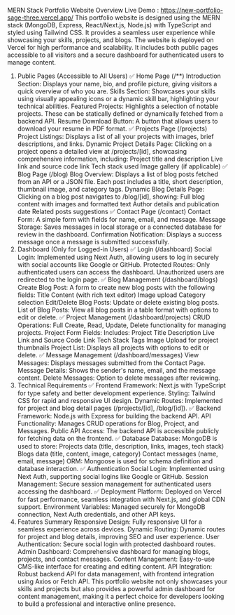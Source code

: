 MERN Stack Portfolio Website Overview
Live Demo : https://new-portfolio-sage-three.vercel.app/
This portfolio website is designed using the MERN stack (MongoDB, Express, React/Next.js, Node.js) with TypeScript and styled using Tailwind CSS. It provides a seamless user experience while showcasing your skills, projects, and blogs. The website is deployed on Vercel for high performance and scalability. It includes both public pages accessible to all visitors and a secure dashboard for authenticated users to manage content.

1. Public Pages (Accessible to All Users)
✅ Home Page (/**)
Introduction Section: Displays your name, bio, and profile picture, giving visitors a quick overview of who you are.
Skills Section: Showcases your skills using visually appealing icons or a dynamic skill bar, highlighting your technical abilities.
Featured Projects: Highlights a selection of notable projects. These can be statically defined or dynamically fetched from a backend API.
Resume Download Button: A button that allows users to download your resume in PDF format.
✅ Projects Page (/projects)
Project Listings: Displays a list of all your projects with images, brief descriptions, and links.
Dynamic Project Details Page: Clicking on a project opens a detailed view at /projects/[id], showcasing comprehensive information, including:
Project title and description
Live link and source code link
Tech stack used
Image gallery (if applicable)
✅ Blog Page (/blog)
Blog Overview: Displays a list of blog posts fetched from an API or a JSON file. Each post includes a title, short description, thumbnail image, and category tags.
Dynamic Blog Details Page: Clicking on a blog post navigates to /blog/[id], showing:
Full blog content with images and formatted text
Author details and publication date
Related posts suggestions
✅ Contact Page (/contact)
Contact Form: A simple form with fields for name, email, and message.
Message Storage: Saves messages in local storage or a connected database for review in the dashboard.
Confirmation Notification: Displays a success message once a message is submitted successfully.
2. Dashboard (Only for Logged-in Users)
✅ Login (/dashboard)
Social Login: Implemented using Next Auth, allowing users to log in securely with social accounts like Google or GitHub.
Protected Routes: Only authenticated users can access the dashboard. Unauthorized users are redirected to the login page.
✅ Blog Management (/dashboard/blogs)
Create Blog Post: A form to create new blog posts with the following fields:
Title
Content (with rich text editor)
Image upload
Category selection
Edit/Delete Blog Posts: Update or delete existing blog posts.
List of Blog Posts: View all blog posts in a table format with options to edit or delete.
✅ Project Management (/dashboard/projects)
CRUD Operations: Full Create, Read, Update, Delete functionality for managing projects.
Project Form Fields: Includes:
Project Title
Description
Live Link and Source Code Link
Tech Stack Tags
Image Upload for project thumbnails
Project List: Displays all projects with options to edit or delete.
✅ Message Management (/dashboard/messages)
View Messages: Displays messages submitted from the Contact Page.
Message Details: Shows the sender's name, email, and the message content.
Delete Messages: Option to delete messages after reviewing.
3. Technical Requirements
✅ Frontend
Framework: Next.js with TypeScript for type safety and better development experience.
Styling: Tailwind CSS for rapid and responsive UI design.
Dynamic Routes: Implemented for project and blog detail pages (/projects/[id], /blog/[id]).
✅ Backend
Framework: Node.js with Express for building the backend API.
API Functionality: Manages CRUD operations for Blog, Project, and Messages.
Public API Access: The backend API is accessible publicly for fetching data on the frontend.
✅ Database
Database: MongoDB is used to store:
Projects data (title, description, links, images, tech stack)
Blogs data (title, content, image, category)
Contact messages (name, email, message)
ORM: Mongoose is used for schema definition and database interaction.
✅ Authentication
Social Login: Implemented using Next Auth, supporting social logins like Google or GitHub.
Session Management: Secure session management for authenticated users accessing the dashboard.
✅ Deployment
Platform: Deployed on Vercel for fast performance, seamless integration with Next.js, and global CDN support.
Environment Variables: Managed securely for MongoDB connection, Next Auth credentials, and other API keys.
4. Features Summary
Responsive Design: Fully responsive UI for a seamless experience across devices.
Dynamic Routing: Dynamic routes for project and blog details, improving SEO and user experience.
User Authentication: Secure social login with protected dashboard routes.
Admin Dashboard: Comprehensive dashboard for managing blogs, projects, and contact messages.
Content Management: Easy-to-use CMS-like interface for creating and editing content.
API Integration: Robust backend API for data management, with frontend integration using Axios or Fetch API.
This portfolio website not only showcases your skills and projects but also provides a powerful admin dashboard for content management, making it a perfect choice for developers looking to build a professional and interactive online presence.
